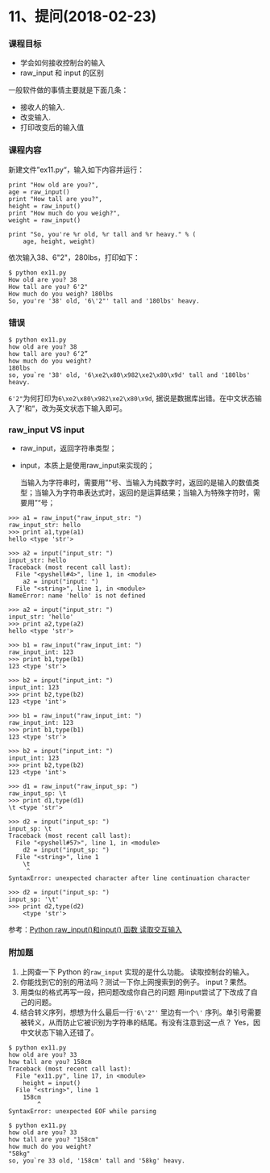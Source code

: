 # 11、提问(2018-02-23)



### 课程目标

* 学会如何接收控制台的输入
* raw_input 和 input 的区别



一般软件做的事情主要就是下面几条：

* 接收人的输入.
* 改变输入.
* 打印改变后的输入值





### 课程内容

新建文件”ex11.py“，输入如下内容并运行：

```
print "How old are you?",
age = raw_input()
print "How tall are you?",
height = raw_input()
print "How much do you weigh?",
weight = raw_input()

print "So, you're %r old, %r tall and %r heavy." % (
    age, height, weight)
```

依次输入38、6"2"，280lbs，打印如下：

```
$ python ex11.py
How old are you? 38
How tall are you? 6'2"
How much do you weigh? 180lbs
So, you're '38' old, '6\'2"' tall and '180lbs' heavy.
```



### 错误

```
$ python ex11.py
how old are you? 38
how tall are you? 6‘2”
how much do you weight?
180lbs
so, you`re '38' old, '6\xe2\x80\x982\xe2\x80\x9d' tall and '180lbs' heavy.
```

`6'2"`为何打印为`6\xe2\x80\x982\xe2\x80\x9d`, 据说是数据库出错。在中文状态输入了'和“，改为英文状态下输入即可。



### raw_input  VS  input

* raw_input，返回字符串类型；

* input，本质上是使用raw_input来实现的；

  当输入为字符串时，需要用”“号、当输入为纯数字时，返回的是输入的数值类型；当输入为字符串表达式时，返回的是运算结果；当输入为特殊字符时，需要用”“号；

```
>>> a1 = raw_input("raw_input_str: ")  
raw_input_str: hello  
>>> print a1,type(a1)  
hello <type 'str'>  
  
>>> a2 = input("input_str: ")  
input_str: hello  
Traceback (most recent call last):  
  File "<pyshell#4>", line 1, in <module>  
    a2 = input("input: ")  
  File "<string>", line 1, in <module>  
NameError: name 'hello' is not defined  
  
>>> a2 = input("input_str: ")  
input_str: 'hello'  
>>> print a2,type(a2)  
hello <type 'str'>  
```

```
>>> b1 = raw_input("raw_input_int: ")  
raw_input_int: 123  
>>> print b1,type(b1)  
123 <type 'str'>  
  
>>> b2 = input("input_int: ")  
input_int: 123  
>>> print b2,type(b2)  
123 <type 'int'>  
```

```
>>> b1 = raw_input("raw_input_int: ")  
raw_input_int: 123  
>>> print b1,type(b1)  
123 <type 'str'>  
  
>>> b2 = input("input_int: ")  
input_int: 123  
>>> print b2,type(b2)  
123 <type 'int'>  
```

```
>>> d1 = raw_input("raw_input_sp: ")  
raw_input_sp: \t  
>>> print d1,type(d1)  
\t <type 'str'>  
  
>>> d2 = input("input_sp: ")  
input_sp: \t  
Traceback (most recent call last):  
  File "<pyshell#57>", line 1, in <module>  
    d2 = input("input_sp: ")  
  File "<string>", line 1  
    \t  
     ^  
SyntaxError: unexpected character after line continuation character  
  
>>> d2 = input("input_sp: ")  
input_sp: '\t'  
>>> print d2,type(d2)  
    <type 'str'>  
```



参考：[Python raw_input()和input() 函数 读取交互输入](http://blog.csdn.net/doiido/article/details/43575545)



### 附加题

1. 上网查一下 Python 的`raw_input` 实现的是什么功能。
   读取控制台的输入。
2. 你能找到它的别的用法吗？测试一下你上网搜索到的例子。
   input？果然。
3. 用类似的格式再写一段，把问题改成你自己的问题
   用input尝试了下改成了自己的问题。
4. 结合转义序列，想想为什么最后一行`'6\'2"'` 里边有一个`\'` 序列。单引号需要被转义，从而防止它被识别为字符串的结尾。有没有注意到这一点？
   Yes，因中文状态下输入还错了。



```
$ python ex11.py
how old are you? 33
how tall are you? 158cm
Traceback (most recent call last):
  File "ex11.py", line 17, in <module>
    height = input()
  File "<string>", line 1
    158cm
        ^
SyntaxError: unexpected EOF while parsing
```

```
$ python ex11.py
how old are you? 33
how tall are you? "158cm"   
how much do you weight?
"58kg"
so, you`re 33 old, '158cm' tall and '58kg' heavy.
```

